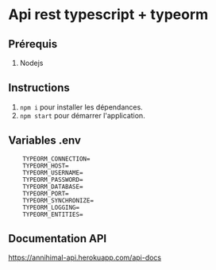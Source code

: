 # Api rest typescript + typeorm

## Prérequis


1. Nodejs


## Instructions


1. `npm i` pour installer les dépendances.
2. `npm start` pour démarrer l'application.

## Variables .env

```
    TYPEORM_CONNECTION=
    TYPEORM_HOST=
    TYPEORM_USERNAME=
    TYPEORM_PASSWORD=
    TYPEORM_DATABASE=
    TYPEORM_PORT=
    TYPEORM_SYNCHRONIZE=
    TYPEORM_LOGGING=
    TYPEORM_ENTITIES=
```

## Documentation API

https://annihimal-api.herokuapp.com/api-docs